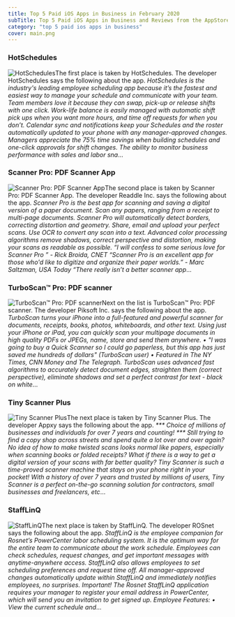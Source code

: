 ```yaml
---
title: Top 5 Paid iOS Apps in Business in February 2020
subTitle: Top 5 Paid iOS Apps in Business and Reviews from the AppStore in February 2020.
category: "top 5 paid ios apps in business"
cover: main.png
---
```


### HotSchedules

![HotSchedules](https://is5-ssl.mzstatic.com/image/thumb/Purple124/v4/c6/cb/60/c6cb6040-28f8-71dc-82aa-0e7b8d2f4f53/AppIcon-0-0-1x_U007emarketing-0-0-0-7-0-0-sRGB-0-0-0-GLES2_U002c0-512MB-85-220-0-0.png/100x100bb.png)The first place is taken by HotSchedules. The developer HotSchedules says the following about the app. _HotSchedules is the industry's leading employee scheduling app because it’s the fastest and easiest way to manage your schedule and communicate with your team.    Team members love it because they can swap, pick-up or release shifts with one click. Work-life balance is easily managed with automatic shift pick ups when you want more hours, and time off requests for when you don’t.  Calendar sync and notifications keep your Schedules and the roster automatically updated to your phone with any manager-approved changes.  Managers appreciate the 75% time savings when building schedules and one-click approvals for shift changes.  The ability to monitor business performance with sales and labor sna_...

### Scanner Pro: PDF Scanner App

![Scanner Pro: PDF Scanner App](https://is4-ssl.mzstatic.com/image/thumb/Purple113/v4/72/a4/63/72a463f4-f42b-9fd5-4ba9-74284b835c85/ScannerPro-0-0-1x_U007emarketing-0-0-0-6-0-0-sRGB-0-0-0-GLES2_U002c0-512MB-85-220-0-0.png/100x100bb.png)The second place is taken by Scanner Pro: PDF Scanner App. The developer Readdle Inc. says the following about the app. _Scanner Pro is the best app for scanning and saving a digital version of a paper document. Scan any papers, ranging from a receipt to multi-page documents. Scanner Pro will automatically detect borders, correcting distortion and geometry. Share, email and upload your perfect scans. Use OCR to convert any scan into a text.  Advanced color processing algorithms remove shadows, correct perspective and distortion, making your scans as readable as possible.  “I will confess to some serious love for Scanner Pro ” - Rick Broida, CNET “Scanner Pro is an excellent app for those who'd like to digitize and organize their paper worlds.” - Marc Saltzman, USA Today “There really isn’t a better scanner app_...

### TurboScan™ Pro: PDF scanner

![TurboScan™ Pro: PDF scanner](https://is3-ssl.mzstatic.com/image/thumb/Purple113/v4/99/c3/35/99c335e6-9c62-2faa-f545-bf23c2c26d82/AppIcon-0-0-1x_U007emarketing-0-0-0-7-0-85-220.png/100x100bb.png)Next on the list is TurboScan™ Pro: PDF scanner. The developer Piksoft Inc. says the following about the app. _TurboScan turns your iPhone into a full-featured and powerful scanner for documents, receipts, books, photos, whiteboards, and other text. Using just your iPhone or iPad, you can quickly scan your multipage documents in high quality PDFs or JPEGs, name, store and send them anywhere.  • "I was going to buy a Quick Scanner so I could go paperless, but this app has just saved me hundreds of dollars" (TurboScan user)  • Featured in The NY Times, CNN Money and The Telegraph.  TurboScan uses advanced fast algorithms to accurately detect document edges, straighten them (correct perspective), eliminate shadows and set a perfect contrast for text - black on white_...

### Tiny Scanner Plus

![Tiny Scanner Plus](https://is4-ssl.mzstatic.com/image/thumb/Purple113/v4/c0/56/42/c056425a-ec09-5053-9656-76daede34428/AppIcon-0-0-1x_U007emarketing-0-0-0-7-0-0-sRGB-0-0-0-GLES2_U002c0-512MB-85-220-0-0.png/100x100bb.png)The next place is taken by Tiny Scanner Plus. The developer Appxy says the following about the app. _*** Choice of millions of businesses and individuals for over 7 years and counting! ***  Still trying to find a copy shop across streets and spend quite a lot over and over again? No idea of how to make twisted scans looks normal like papers, especially when scanning books or folded receipts? What if there is a way to get a digital version of your scans with far better quality?  Tiny Scanner is such a time-proved scanner machine that stays on your phone right in your pocket! With a history of over 7 years and trusted by millions of users, Tiny Scanner is a perfect on-the-go scanning solution for contractors, small businesses and freelancers, etc_...

### StaffLinQ

![StaffLinQ](https://is4-ssl.mzstatic.com/image/thumb/Purple114/v4/b4/59/7b/b4597b54-c109-8730-5cc3-a97cd573533f/AppIcon-0-1x_U007emarketing-0-0-85-220-0-7.png/100x100bb.png)The next place is taken by StaffLinQ. The developer ROSnet says the following about the app. _StaffLinQ is the employee companion for Rosnet’s PowerCenter labor scheduling system.  It is the optimum way for the entire team to communicate about the work schedule.  Employees can check schedules, request changes, and get important messages with anytime-anywhere access.  StaffLinQ also allows employees to set scheduling preferences and request time off.  All manager-approved changes automatically update within StaffLinQ and immediately notifies employees, no surprises.   Important!  The Rosnet StaffLinQ application requires your manager to register your email address in PowerCenter, which will send you an invitation to get signed up.   Employee Features:   •	View the current schedule and_...

